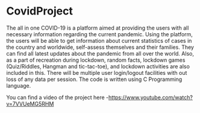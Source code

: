 # CovidProject

The all in one COVID-19 is a platform aimed at providing the users with all necessary information regarding the current pandemic. Using the platform, the users will be able to get information about current statistics of cases in the country and worldwide, self-assess themselves and their families. They can find all latest updates about the pandemic from all
over the world. Also, as a part of recreation during lockdown, random facts, lockdown games (Quiz/Riddles, Hangman and tic-tac-toe), and lockdown activities are also included in this. There will be multiple user login/logout facilities with out loss of any data per session. The code is written using C Programming language.

You can find a video of the project here -https://www.youtube.com/watch?v=7VVUeMG5RHM
